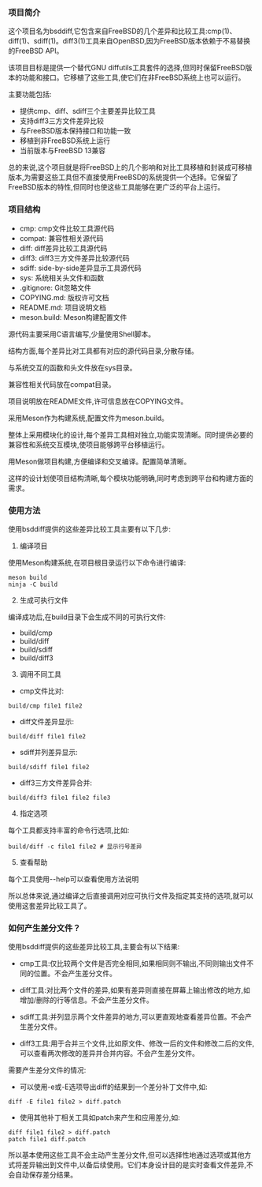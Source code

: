 ### 项目简介

这个项目名为bsddiff,它包含来自FreeBSD的几个差异和比较工具:cmp(1)、diff(1)、sdiff(1)。diff3(1)工具来自OpenBSD,因为FreeBSD版本依赖于不易替换的FreeBSD API。

该项目目标是提供一个替代GNU diffutils工具套件的选择,但同时保留FreeBSD版本的功能和接口。它移植了这些工具,使它们在非FreeBSD系统上也可以运行。

主要功能包括:

- 提供cmp、diff、sdiff三个主要差异比较工具
- 支持diff3三方文件差异比较
- 与FreeBSD版本保持接口和功能一致
- 移植到非FreeBSD系统上运行
- 当前版本与FreeBSD 13兼容

总的来说,这个项目就是将FreeBSD上的几个影响和对比工具移植和封装成可移植版本,为需要这些工具但不直接使用FreeBSD的系统提供一个选择。它保留了FreeBSD版本的特性,但同时也使这些工具能够在更广泛的平台上运行。

### 项目结构

- cmp: cmp文件比较工具源代码
- compat: 兼容性相关源代码
- diff: diff差异比较工具源代码
- diff3: diff3三方文件差异比较源代码
- sdiff: side-by-side差异显示工具源代码
- sys: 系统相关头文件和函数
- .gitignore: Git忽略文件
- COPYING.md: 版权许可文档
- README.md: 项目说明文档
- meson.build: Meson构建配置文件

源代码主要采用C语言编写,少量使用Shell脚本。

结构方面,每个差异比对工具都有对应的源代码目录,分散存储。

与系统交互的函数和头文件放在sys目录。

兼容性相关代码放在compat目录。

项目说明放在README文件,许可信息放在COPYING文件。

采用Meson作为构建系统,配置文件为meson.build。

整体上采用模块化的设计,每个差异工具相对独立,功能实现清晰。同时提供必要的兼容性和系统交互模块,使项目能够跨平台移植运行。

用Meson做项目构建,方便编译和交叉编译。配置简单清晰。

这样的设计划使项目结构清晰,每个模块功能明确,同时考虑到跨平台和构建方面的需求。

### 使用方法

使用bsddiff提供的这些差异比较工具主要有以下几步:

1. 编译项目

使用Meson构建系统,在项目根目录运行以下命令进行编译:

```
meson build 
ninja -C build
```

2. 生成可执行文件

编译成功后,在build目录下会生成不同的可执行文件:

- build/cmp
- build/diff
- build/sdiff
- build/diff3

3. 调用不同工具

- cmp文件比对:

```
build/cmp file1 file2
```

- diff文件差异显示:

```  
build/diff file1 file2
```

- sdiff并列差异显示:

```
build/sdiff file1 file2
``` 

- diff3三方文件差异合并:

```
build/diff3 file1 file2 file3
```

4. 指定选项

每个工具都支持丰富的命令行选项,比如:

```
build/diff -c file1 file2 # 显示行号差异
```

5. 查看帮助

每个工具使用--help可以查看使用方法说明

所以总体来说,通过编译之后直接调用对应可执行文件及指定其支持的选项,就可以使用这套差异比较工具了。

### 如何产生差分文件？

使用bsddiff提供的这些差异比较工具,主要会有以下结果:

- cmp工具:仅比较两个文件是否完全相同,如果相同则不输出,不同则输出文件不同的位置。不会产生差分文件。

- diff工具:对比两个文件的差异,如果有差异则直接在屏幕上输出修改的地方,如增加/删除的行等信息。不会产生差分文件。

- sdiff工具:并列显示两个文件差异的地方,可以更直观地查看差异位置。不会产生差分文件。

- diff3工具:用于合并三个文件,比如原文件、修改一后的文件和修改二后的文件,可以查看两次修改的差异并合并内容。不会产生差分文件。

需要产生差分文件的情况:

- 可以使用-e或-E选项导出diff的结果到一个差分补丁文件中,如:

```
diff -E file1 file2 > diff.patch
```

- 使用其他补丁相关工具如patch来产生和应用差分,如:

```
diff file1 file2 > diff.patch
patch file1 diff.patch
```

所以基本使用这些工具不会主动产生差分文件,但可以选择性地通过选项或其他方式将差异输出到文件中,以备后续使用。它们本身设计目的是实时查看文件差异,不会自动保存差分结果。